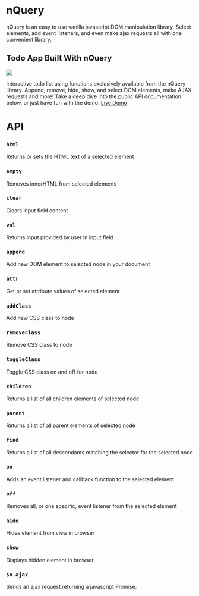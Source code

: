 # nQuery

nQuery is an easy to use vanilla javascript DOM manipulation library. Select elements, add event listeners, and even make ajax requests all with one convenient library.

## Todo App Built With nQuery

![](https://s3.us-east-2.amazonaws.com/cheers-the-app/nQuery.png)

Interactive todo list using functions exclusively available from the nQuery library. Append, remove, hide, show, and select DOM elements, make AJAX requests and more! Take a deep dive into the public API documentation below, or just have fun with the demo: [Live Demo](http://neilgewirtz.com/nQuery)

# API

### `html`
Returns or sets the HTML text of a selected element

### `empty`
Removes innerHTML from selected elements

### `clear`
Clears input field content

### `val`
Returns input provided by user in input field

### `append`
Add new DOM element to selected node in your document

### `attr`
Get or set attribute values of selected element

### `addClass`
Add new CSS class to node

### `removeClass`
Remove CSS class to node

### `toggleClass`
Toggle CSS class on and off for node

### `children`
Returns a list of all children elements of selected node

### `parent`
Returns a list of all parent elements of selected node

### `find`
Returns a list of all descendants matching the selector for the selected node

### `on`
Adds an event listener and callback function to the selected element

### `off`
Removes all, or one specific, event listener from the selected element

### `hide`
Hides element from view in browser

### `show`
Displays hidden element in browser

### `$n.ajax`
Sends an ajax request returning a javascript Promise.
